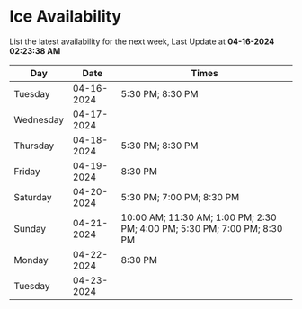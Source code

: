 # Ice Availability

List the latest availability for the next week, Last Update at **04-16-2024 02:23:38 AM**

| Day         | Date        | Times       |
| ----------- | ----------- | ----------- |
|Tuesday|04-16-2024|5:30 PM; 8:30 PM|
|Wednesday|04-17-2024||
|Thursday|04-18-2024|5:30 PM; 8:30 PM|
|Friday|04-19-2024|8:30 PM|
|Saturday|04-20-2024|5:30 PM; 7:00 PM; 8:30 PM|
|Sunday|04-21-2024|10:00 AM; 11:30 AM; 1:00 PM; 2:30 PM; 4:00 PM; 5:30 PM; 7:00 PM; 8:30 PM|
|Monday|04-22-2024|8:30 PM|
|Tuesday|04-23-2024||
